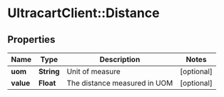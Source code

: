 # UltracartClient::Distance

## Properties
Name | Type | Description | Notes
------------ | ------------- | ------------- | -------------
**uom** | **String** | Unit of measure | [optional] 
**value** | **Float** | The distance measured in UOM | [optional] 


